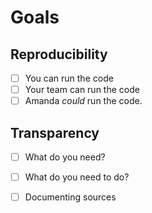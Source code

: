 # Goals

## Reproducibility

- [ ] You can run the code
- [ ] Your team can run the code
- [ ] Amanda *could* run the code.

## Transparency

- [ ] What do you need?
- [ ] What do you need to do?
- [ ] Documenting sources

